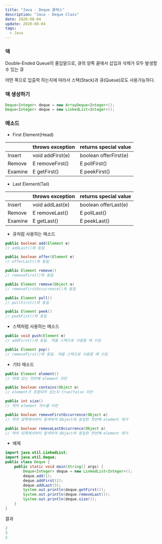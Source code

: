```yaml
---
title: "Java - Deque 클래스"
description: "Java - Deque Class"
date: 2020-08-04
update: 2020-08-04
tags:
  - Java
---
```


### 덱
Double-Ended Queue의 줄임말으로, 큐의 양쪽 끝에서 삽입과 삭제가 모두 발생할 수 있는 큐

어떤 쪽으로 입출력 하는지에 따라서 스택(Stack)과 큐(Queue)로도 사용가능하다.

### 덱 생성하기
```java
Deque<Integer> deque = new ArrayDeque<Integer>();
Deque<Integer> deque = new LinkedList<Integer>();
```

### 메소드
* First Element(Head)

|   | throws exception | returns special value |
|-----|-----|-----|
| Insert | void addFirst(e) | boolean offerFirst(e) |
| Remove | E removeFirst() | E pollFirst() |
| Examine | E getFirst() | E peekFirst() |

* Last Element(Tail)

|   | throws exception | returns special value |
|-----|-----|-----|
| Insert | void addLast(e) | boolean offerLast(e) |
| Remove | E removeLast() | E pollLast() |
| Examine | E getLast() | E peekLast() |


* 큐처럼 사용하는 메소드

```java
public boolean add(Element e)
// addLast()와 동일

public boolean offer(Element e)
// offerLast()와 동일

public Element remove()
// removeFirst()와 동일

public Element remove(Object o)
// removeFirstOccurrence()와 동일

public Element poll()
// pollFirst()와 동일

public Element peek()
// peekFist()와 동일
```

* 스택처럼 사용하는 메소드

```java
public void push(Element e)
// addFirst()와 동일. 덱을 스택으로 사용할 때 쓰임

public Element pop()
// removeFirst()와 동일. 덱을 스택으로 사용할 때 쓰임
```

* 기타 메소드

```java
public Element element()
// 덱에 있는 첫번째 element 리턴

public boolean contains(Object o)
// element가 포함되어 있는지 true/false 리턴

public int size()
// 덱의 element 개수를 리턴

public boolean removeFirstOccurrence(Object o)
// 덱의 앞쪽에서부터 탐색하여 Object와 동일한 첫번째 element 제거

public boolean removeLastOccurrence(Object o)
// 덱의 뒤쪽에서부터 탐색하여 Object와 동일한 첫번째 element 제거
```


* 예제
```java
import java.util.LinkedList;
import java.util.Deque;
public class Deque {
    public static void main(String[] args) {
        Deque<Integer> deque = new LinkedList<Integer>();
        deque.add(1);
        deque.addFirst(2);
        deque.addLast(3);
        System.out.println(deque.getFirst());
        System.out.println(deque.removeLast());
        System.out.println(deque.size());
    }
}
```

결과
```java
2
3
2
```